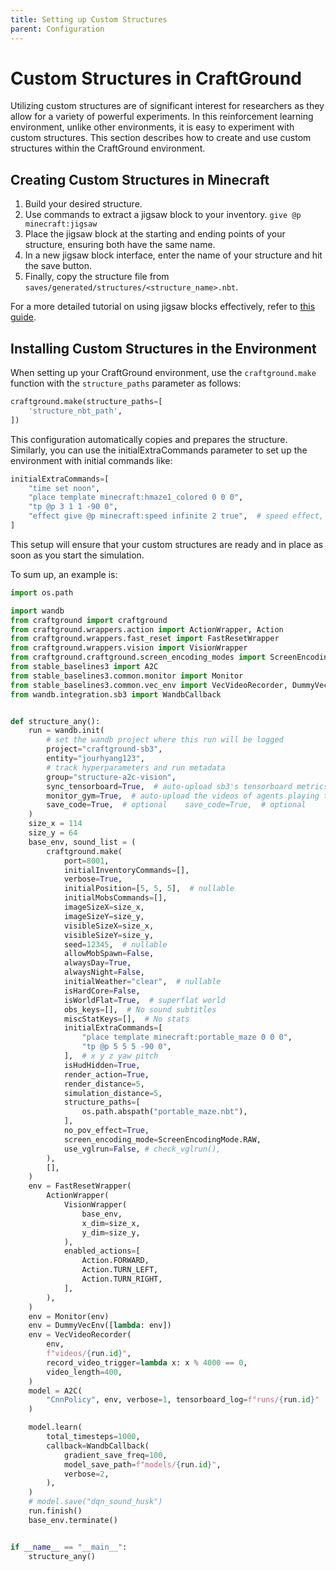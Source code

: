 ```yaml
---
title: Setting up Custom Structures
parent: Configuration
---
```


# Custom Structures in CraftGround

Utilizing custom structures are of significant interest for researchers as they allow for a variety of powerful experiments. In this reinforcement learning environment, unlike other environments, it is easy to experiment with custom structures. This section describes how to create and use custom structures within the CraftGround environment.

## Creating Custom Structures in Minecraft

1. Build your desired structure.
2. Use commands to extract a jigsaw block to your inventory.
`give @p minecraft:jigsaw`
3. Place the jigsaw block at the starting and ending points of your structure, ensuring both have the same name.
4. In a new jigsaw block interface, enter the name of your structure and hit the save button.
5. Finally, copy the structure file from `saves/generated/structures/<structure_name>.nbt`.

For a more detailed tutorial on using jigsaw blocks effectively, refer to [this guide](https://gist.github.com/GentlemanRevvnar/98a8f191f46d28f63592672022c41497).

## Installing Custom Structures in the Environment

When setting up your CraftGround environment, use the `craftground.make` function with the `structure_paths` parameter as follows:

```python
craftground.make(structure_paths=[
    'structure_nbt_path',
])
```
This configuration automatically copies and prepares the structure. Similarly, you can use the initialExtraCommands parameter to set up the environment with initial commands like:

```python
initialExtraCommands=[
    "time set noon",
    "place template minecraft:hmaze1_colored 0 0 0",
    "tp @p 3 1 1 -90 0",
    "effect give @p minecraft:speed infinite 2 true",  # speed effect, particle hidden
]
```

This setup will ensure that your custom structures are ready and in place as soon as you start the simulation.


To sum up, an example is:

```python
import os.path

import wandb
from craftground import craftground
from craftground.wrappers.action import ActionWrapper, Action
from craftground.wrappers.fast_reset import FastResetWrapper
from craftground.wrappers.vision import VisionWrapper
from craftground.craftground.screen_encoding_modes import ScreenEncodingMode
from stable_baselines3 import A2C
from stable_baselines3.common.monitor import Monitor
from stable_baselines3.common.vec_env import VecVideoRecorder, DummyVecEnv
from wandb.integration.sb3 import WandbCallback


def structure_any():
    run = wandb.init(
        # set the wandb project where this run will be logged
        project="craftground-sb3",
        entity="jourhyang123",
        # track hyperparameters and run metadata
        group="structure-a2c-vision",
        sync_tensorboard=True,  # auto-upload sb3's tensorboard metrics
        monitor_gym=True,  # auto-upload the videos of agents playing the game
        save_code=True,  # optional    save_code=True,  # optional
    )
    size_x = 114
    size_y = 64
    base_env, sound_list = (
        craftground.make(
            port=8001,
            initialInventoryCommands=[],
            verbose=True,
            initialPosition=[5, 5, 5],  # nullable
            initialMobsCommands=[],
            imageSizeX=size_x,
            imageSizeY=size_y,
            visibleSizeX=size_x,
            visibleSizeY=size_y,
            seed=12345,  # nullable
            allowMobSpawn=False,
            alwaysDay=True,
            alwaysNight=False,
            initialWeather="clear",  # nullable
            isHardCore=False,
            isWorldFlat=True,  # superflat world
            obs_keys=[],  # No sound subtitles
            miscStatKeys=[],  # No stats
            initialExtraCommands=[
                "place template minecraft:portable_maze 0 0 0",
                "tp @p 5 5 5 -90 0",
            ],  # x y z yaw pitch
            isHudHidden=True,
            render_action=True,
            render_distance=5,
            simulation_distance=5,
            structure_paths=[
                os.path.abspath("portable_maze.nbt"),
            ],
            no_pov_effect=True,
            screen_encoding_mode=ScreenEncodingMode.RAW,
            use_vglrun=False, # check_vglrun(),
        ),
        [],
    )
    env = FastResetWrapper(
        ActionWrapper(
            VisionWrapper(
                base_env,
                x_dim=size_x,
                y_dim=size_y,
            ),
            enabled_actions=[
                Action.FORWARD,
                Action.TURN_LEFT,
                Action.TURN_RIGHT,
            ],
        ),
    )
    env = Monitor(env)
    env = DummyVecEnv([lambda: env])
    env = VecVideoRecorder(
        env,
        f"videos/{run.id}",
        record_video_trigger=lambda x: x % 4000 == 0,
        video_length=400,
    )
    model = A2C(
        "CnnPolicy", env, verbose=1, tensorboard_log=f"runs/{run.id}"
    )

    model.learn(
        total_timesteps=1000,
        callback=WandbCallback(
            gradient_save_freq=100,
            model_save_path=f"models/{run.id}",
            verbose=2,
        ),
    )
    # model.save("dqn_sound_husk")
    run.finish()
    base_env.terminate()


if __name__ == "__main__":
    structure_any()



```